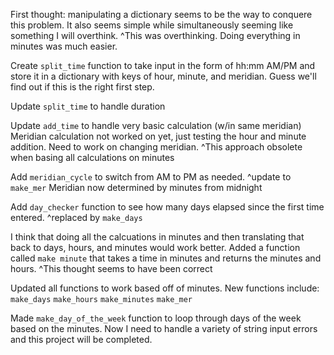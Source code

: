 First thought: manipulating a dictionary seems to be the way to conquere this problem. It also seems simple while simultaneously seeming like something I will overthink.
^This was overthinking. Doing everything in minutes was much easier.

Create `split_time` function to take input in the form of hh:mm AM/PM and store it in a dictionary with keys of hour, minute, and meridian. Guess we'll find out if this is the right first step.

Update `split_time` to handle duration

Update `add_time` to handle very basic calculation (w/in same meridian) Meridian calculation not worked on yet, just testing the hour and minute addition. Need to work on changing meridian.
^This approach obsolete when basing all calculations on minutes

Add `meridian_cycle` to switch from AM to PM as needed.
^update to `make_mer` Meridian now determined by minutes from midnight

Add `day_checker` function to see how many days elapsed since the first time entered.
^replaced by `make_days`

I think that doing all the calcuations in minutes and then translating that back to days, hours, and minutes would work better. Added a function called `make minute` that takes a time in minutes and returns the minutes and hours.
^This thought seems to have been correct

Updated all functions to work based off of minutes. New functions include:
`make_days`
`make_hours`
`make_minutes`
`make_mer`

Made `make_day_of_the_week` function to loop through days of the week based on the minutes. Now I need to handle a variety of string input errors and this project will be completed.
